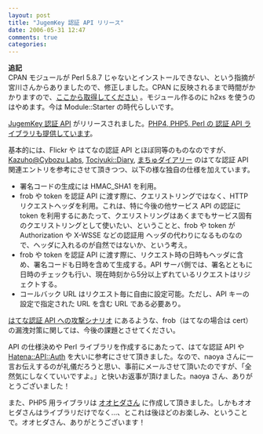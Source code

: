 ```yaml
---
layout: post
title: "JugemKey 認証 API リリース"
date: 2006-05-31 12:47
comments: true
categories: 
---
```

<p class="entryBody">
<strong>追記</strong><br />
CPAN モジュールが Perl 5.8.7 じゃないとインストールできない、という指摘が宮川さんからありましたので、修正しました。CPAN に反映されるまで時間がかかりますので、<a href="http://mizzy.org/archives/WebService-JugemKey-Auth-0.03.tar.gz">ここから取得してください</a> 。モジュール作るのに h2xs を使うのはやめます。今は Module::Starter の時代らしいです。
</p>

<p class="entryBody">
<a href="http://jugemkey.jp/api/auth/" target="_blank">JugemKey 認証 API</a> がリリースされました。<a href="http://jugemkey.jp/api/auth/#faq_for_developers" target="_blank">PHP4, PHP5, Perl の 認証 API ライブラリも提供しています</a>。
</p>

<p class="entryBody">
基本的には、Flickr や はてなの認証 API とほぼ同等のものなのですが、<a href="http://labs.cybozu.co.jp/blog/kazuho/" target="_blank">Kazuho@Cybozu Labs</a>, <a href="http://d.hatena.ne.jp/tociyuki/" target="_blank">Tociyuki::Diary</a>, <a href="http://www.machu.jp/diary/" target="_blank">まちゅダイアリー</a> のはてな認証 API 関連エントリを参考にさせて頂きつつ、以下の様な独自の仕様を加えています。
</p>

<ul class="entryBody">
<li>署名コードの生成には HMAC_SHA1 を利用。</li>
<li>frob や token を認証 API に渡す際に、クエリストリングではなく、HTTP リクエストヘッダを利用。これは、特に今後の他サービス API の認証に token を利用するにあたって、クエリストリングはあくまでもサービス固有のクエリストリングとして使いたい、ということと、frob や token が Authorization や X-WSSE などの認証用 ヘッダの代わりになるものなので、ヘッダに入れるのが自然ではないか、という考え。</li>
<li>frob や token を認証 API に渡す際に、リクエスト時の日時もヘッダに含め、署名コードも日時を含めて生成する。API サーバ側では、署名とともに日時のチェックも行い、現在時刻から5分以上ずれているリクエストはリジェクトする。</li>
<li>コールバック URL はリクエスト毎に自由に設定可能。ただし、API キーの設定で指定された URL を含む URL である必要あり。</li>
</ul>

<p class="entryBody">
<a href="http://labs.cybozu.co.jp/blog/kazuho/archives/2006/05/scenario.php" target="_blank">はてな認証 API への攻撃シナリオ</a> にあるような、frob（はてなの場合は cert） の漏洩対策に関しては、今後の課題とさせてください。
</p>

<p class="entryBody">
API の仕様決めや Perl ライブラリを作成するにあたって、はてな認証 API や <a href="http://search.cpan.org/~naoya/Hatena-API-Auth/lib/Hatena/API/Auth.pm" target="_blank">Hatena::API::Auth</a> を大いに参考にさせて頂きました。なので、naoya さんに一言お伝えするのが礼儀だろうと思い、事前にメールさせて頂いたのですが、「全然気にしなくていいですよ。」と快いお返事が頂けました。naoya さん、ありがとうございました！
</p>

<p class="entryBody">
また、PHP5 用ライブラリは <a href="http://solvalou.net/" target="_blank">オオヒダさん</a> に作成して頂きました。しかもオオヒダさんはライブラリだけでなく…、とこれは後ほどのお楽しみ、ということで。オオヒダさん、ありがとうございます！
</p>